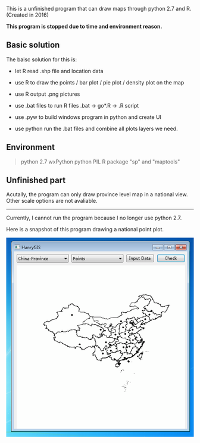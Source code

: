 This is a unfinished program that can draw maps through python 2.7 and R. (Created in 2016)

**This program is stopped due to time and environment reason.**

## Basic solution

The baisc solution for this is:

+ let R read .shp file and location data

+ use R to draw the points / bar plot / pie plot / density plot on the map

+ use R output .png pictures

+ use .bat files to run R files .bat -> go\*.R -> .R script

+ use .pyw to build windows program in python and create UI

+ use python run the .bat files and combine all plots layers we need.

## Environment

> python 2.7
> wxPython
> python PIL
> R package "sp" and "maptools"

## Unfinished part

Acutally, the program can only draw province level map in a national view. Other scale options are not avaliable.

--------------

Currently, I cannot run the program because I no longer use python 2.7.

Here is a snapshot of this program drawing a national point plot.

![screenshot](https://raw.githubusercontent.com/Ry2an/hanrygis/master/snapshot.PNG)
